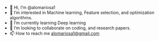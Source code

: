 - 👋 Hi, I’m @alomariosa1
- 👀 I’m interested in Machine learning, Feature selection, and optimization algorithms.
- 🌱 I’m currently learning  Deep learning
- 💞️ I’m looking to collaborate on coding, and research papers.
- 📫 How to reach me alomariosa1@gmail.com

<!---
alomariosa1/alomariosa1 is a ✨ special ✨ repository because its `README.md` (this file) appears on your GitHub profile.
You can click the Preview link to take a look at your changes.
--->
